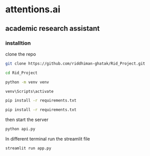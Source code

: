 # attentions.ai
## academic research assistant

### installtion

clone the repo

   ```bash
   git clone https://github.com/riddhiman-ghatak/Rid_Project.git
   ```
   ```bash
   cd Rid_Project
   ```
   ```bash
   python -m venv venv
   ```
   ```bash
   venv\Scripts\activate
   ```
   ```bash
   pip install -r requirements.txt

   ```
   ```bash
   pip install -r requirements.txt

   ```
   then start the server
   ```bash
   python api.py

   ```
   In different terminal run the streamlit file
   ```bash
   streamlit run app.py

   ```
